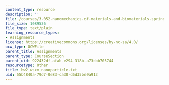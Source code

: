 ```yaml
---
content_type: resource
description: ''
file: /courses/3-052-nanomechanics-of-materials-and-biomaterials-spring-2007/55b4840a79d70e83ca30d5d35be9a913_hw2_wsxm_nanoparticle.txt
file_size: 1089536
file_type: text/plain
learning_resource_types:
- Assignments
license: https://creativecommons.org/licenses/by-nc-sa/4.0/
ocw_type: OCWFile
parent_title: Assignments
parent_type: CourseSection
parent_uid: 922432df-afab-e294-318b-a73cbb705744
resourcetype: Other
title: hw2_wsxm_nanoparticle.txt
uid: 55b4840a-79d7-0e83-ca30-d5d35be9a913
---
```

